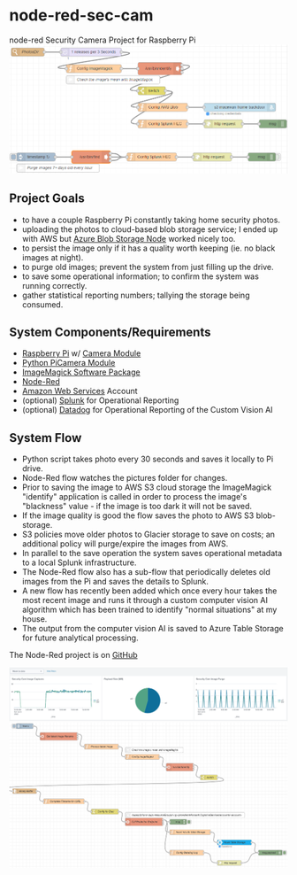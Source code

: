 # node-red-sec-cam
node-red Security Camera Project for Raspberry Pi
![Node-Red GUI](https://raw.githubusercontent.com/csyvenky/node-red-sec-cam/master/nr-gui.PNG "Node-Red GUI")

## Project Goals
- to have a couple Raspberry Pi constantly taking home security photos.
- uploading the photos to cloud-based blob storage service; I ended up with AWS but [Azure Blob Storage Node](https://flows.nodered.org/node/node-red-contrib-azure-blob-storage) worked nicely too.
- to persist the image only if it has a quality worth keeping (ie. no black images at night).
- to purge old images; prevent the system from just filling up the drive.
- to save some operational information; to confirm the system was running correctly.
- gather statistical reporting numbers; tallying the storage being consumed.

## System Components/Requirements
- [Raspberry Pi](https://www.raspberrypi.org/products/raspberry-pi-3-model-b/) w/ [Camera Module](https://www.raspberrypi.org/products/camera-module-v2/)
- [Python PiCamera Module](https://picamera.readthedocs.io/en/release-1.13/)
- [ImageMagick Software Package](https://www.imagemagick.org/script/index.php)
- [Node-Red](https://nodered.org/)
- [Amazon Web Services](https://aws.amazon.com/) Account
- (optional) [Splunk](https://www.splunk.com/) for Operational Reporting
- (optional) [Datadog](https://www.datadoghq.com/) for Operational Reporting of the Custom Vision AI

## System Flow
- Python script takes photo every 30 seconds and saves it locally to Pi drive.
- Node-Red flow watches the pictures folder for changes.
- Prior to saving the image to AWS S3 cloud storage the ImageMagick "identify" application is called in order to process the image's "blackness" value - if the image is too dark it will not be saved.
- If the image quality is good the flow saves the photo to AWS S3 blob-storage.
- S3 policies move older photos to Glacier storage to save on costs; an additional policy will purge/expire the images from AWS.
- In parallel to the save operation the system saves operational metadata to a local Splunk infrastructure.
- The Node-Red flow also has a sub-flow that periodically deletes old images from the Pi and saves the details to Splunk.
- A new flow has recently been added which once every hour takes the most recent image and runs it through a custom computer vision AI algorithm which has been trained to identify "normal situations" at my house.
- The output from the computer vision AI is saved to Azure Table Storage for future analytical processing. 

The Node-Red project is on [GitHub](https://github.com/node-red/node-red)

![Splunk Dashboard](https://raw.githubusercontent.com/csyvenky/node-red-sec-cam/master/splunk-dashboard.PNG "Splunk Dashboard")
![Computer Vision AI](https://raw.githubusercontent.com/csyvenky/node-red-sec-cam/master/computer_vision_flow.png "Computer Vision AI")